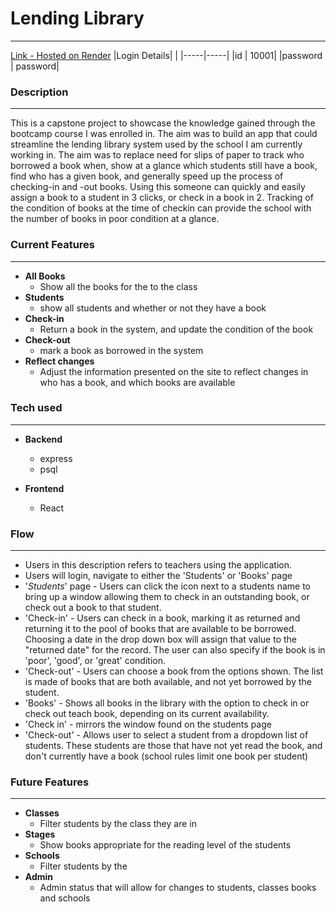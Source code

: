 # **Lending Library**
- - -
[Link - Hosted on Render](#https://lending-library-xjrg.onrender.com/)
|Login Details| |
|-----|-----|
|id | 10001|
|password | password|


### **Description**
---
This is a capstone project to showcase the knowledge gained through the bootcamp course I was enrolled in.  The aim was to build an app that could streamline the lending library system used by the school I am currently working in.  The aim was to replace need for slips of paper to track who borrowed a book when, show at a glance which students still have a book, find who has a given book, and generally speed up the process of checking-in  and -out books. Using this someone can quickly and easily assign a book to a student in 3 clicks, or check in a book in 2.  Tracking of the condition of books at the time of checkin can provide the school with the number of books in poor condition at a glance.

### **Current Features**
---
- **All Books** 
  - Show all the books for the to the class
- **Students** 
  - show all students and whether or not they have a book
- **Check-in** 
  - Return a book in the system, and update the condition of the book
- **Check-out** 
  - mark a book as borrowed in the system
- **Reflect changes** 
  - Adjust the information presented on the site to reflect changes in who has a book, and which books are available

### **Tech used**
---
- **Backend**
  - express
  - psql

- **Frontend**
  - React

### **Flow**
---
- Users in this description refers to teachers using the application.
- Users will login, navigate to either the 'Students' or 'Books' page
- '*Students*' page - Users can click the icon next to a students name to bring up a window allowing them to check in an outstanding book, or check out a book to that student.
- 'Check-in' - Users can check in a book, marking it as returned and returning it to the pool of books that are available to be borrowed.  Choosing a date in the drop down box will assign that value to the "returned date" for the record. The user can also specify if the book is in 'poor', 'good', or 'great' condition.
- 'Check-out' - Users can choose a book from the options shown.  The list is made of books that are both available, and not yet borrowed by the student.
- 'Books' - Shows all books in the library with the option to check in or check out teach book, depending on its current availability. 
- 'Check in' - mirrors the window found on the students page
- 'Check-out' - Allows user to select a student from a dropdown list of students.  These students are those that have not yet read the book, and don't currently have a book (school rules limit one book per student)

### **Future Features**
---
- **Classes**
  - Filter students by the class they are in
- **Stages** 
  - Show books appropriate for the reading level of the students
- **Schools** 
  - Filter students by the 
- **Admin** 
  - Admin status that will allow for changes to students, classes books and schools

